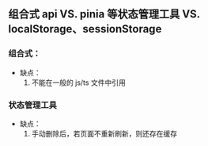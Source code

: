## 组合式 api VS. pinia 等状态管理工具 VS. localStorage、sessionStorage

### 组合式：

- 缺点：
  1. 不能在一般的 js/ts 文件中引用

### 状态管理工具

- 缺点：
  1. 手动删除后，若页面不重新刷新，则还存在缓存
